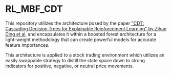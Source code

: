 # RL_MBF_CDT
This repository utilizes the architecture posed by the paper ["CDT: Cascading Decision Trees for Explainable Reinforcement Learning" by Zihan Ding et al](https://arxiv.org/abs/2011.07553), and encapsulates it within a boosted forest architecture for a light-weight methodology that can create powerful models for accurate feature importances.

This architecture is applied to a stock trading environment which utilizes an easily swappable strategy to distill the state space down to strong indicators for positive, negative, or neutral price movements.
